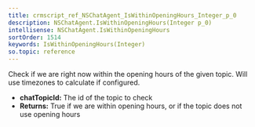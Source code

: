 ```yaml
---
title: crmscript_ref_NSChatAgent_IsWithinOpeningHours_Integer_p_0
description: NSChatAgent.IsWithinOpeningHours(Integer p_0)
intellisense: NSChatAgent.IsWithinOpeningHours
sortOrder: 1514
keywords: IsWithinOpeningHours(Integer)
so.topic: reference
---
```



Check if we are right now within the opening hours of the given topic. Will use timezones to calculate if configured.



* **chatTopicId:** The id of the topic to check
* **Returns:** True if we are within opening hours, or if the topic does not use opening hours


